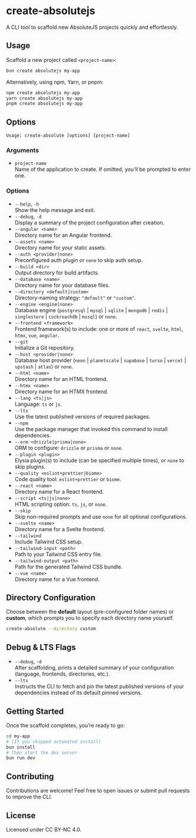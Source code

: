 # create-absolutejs

A CLI tool to scaffold new AbsoluteJS projects quickly and effortlessly.

## Usage

Scaffold a new project called `<project-name>`:

```bash
bun create absolutejs my-app
```

Alternatively, using npm, Yarn, or pnpm:

```bash
npm create absolutejs my-app
yarn create absolutejs my-app
pnpm create absolutejs my-app
```

## Options

```text
Usage: create-absolute [options] [project-name]
```

### Arguments

- `project-name`  
  Name of the application to create. If omitted, you'll be prompted to enter one.

### Options

- `--help`, `-h`  
  Show the help message and exit.
- `--debug`, `-d`  
  Display a summary of the project configuration after creation.
- `--angular <name>`  
  Directory name for an Angular frontend.
- `--assets <name>`  
  Directory name for your static assets.
- `--auth <provider|none>`  
  Preconfigured auth plugin or `none` to skip auth setup.
- `--build <dir>`  
  Output directory for build artifacts.
- `--database <name>`  
  Directory name for your database files.
- `--directory <default|custom>`  
  Directory-naming strategy: `"default"` or `"custom"`.
- `--engine <engine|none>`  
  Database engine (`postgresql` | `mysql` | `sqlite` | `mongodb` | `redis` | `singlestore` | `cockroachdb` | `mssql`) or `none`.
- `--frontend <framework>`  
  Frontend framework(s) to include: one or more of `react`, `svelte`, `html`, `htmx`, `vue`, `angular`.
- `--git`  
  Initialize a Git repository.
- `--host <provider|none>`  
  Database host provider (`neon` | `planetscale` | `supabase` | `turso` | `vercel` | `upstash` | `atlas`) or `none`.
- `--html <name>`  
  Directory name for an HTML frontend.
- `--htmx <name>`  
  Directory name for an HTMX frontend.
- `--lang <ts|js>`  
  Language: `ts` or `js`.
- `--lts`  
  Use the latest published versions of required packages.
- `--npm`  
  Use the package manager that invoked this command to install dependencies.
- `--orm <drizzle|prisma|none>`  
  ORM to configure: `drizzle` or `prisma` or `none`.
- `--plugin <plugin>`  
  Elysia plugin(s) to include (can be specified multiple times), or `none` to skip plugins.
- `--quality <eslint+prettier|biome>`  
  Code quality tool: `eslint+prettier` or `biome`.
- `--react <name>`  
  Directory name for a React frontend.
- `--script <ts|js|none>`  
  HTML scripting option: `ts`, `js`, or `none`.
- `--skip`  
  Skip non-required prompts and use `none` for all optional configurations.
- `--svelte <name>`  
  Directory name for a Svelte frontend.
- `--tailwind`  
  Include Tailwind CSS setup.
- `--tailwind-input <path>`  
  Path to your Tailwind CSS entry file.
- `--tailwind-output <path>`  
  Path for the generated Tailwind CSS bundle.
- `--vue <name>`  
  Directory name for a Vue frontend.

## Directory Configuration

Choose between the **default** layout (pre-configured folder names) or **custom**, which prompts you to specify each directory name yourself.

```bash
create-absolute --directory custom
```

## Debug & LTS Flags

- `--debug`, `-d`  
  After scaffolding, prints a detailed summary of your configuration (language, frontends, directories, etc.).
- `--lts`  
  Instructs the CLI to fetch and pin the latest published versions of your dependencies instead of its default pinned versions.

## Getting Started

Once the scaffold completes, you’re ready to go:

```bash
cd my-app
# (If you skipped automated install)
bun install
# Then start the dev server
bun run dev
```

## Contributing

Contributions are welcome! Feel free to open issues or submit pull requests to improve the CLI.

## License

Licensed under CC BY-NC 4.0.
